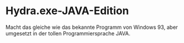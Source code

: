 # Hydra.exe-JAVA-Edition
Macht das gleiche wie das bekannte Programm von Windows 93, aber umgesetzt in der tollen Programmiersprache JAVA.
